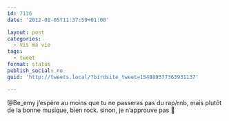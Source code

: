 ```yaml
---
id: 7136
date: '2012-01-05T11:37:59+01:00'

layout: post
categories:
  - Vis ma vie
tags:
  - tweet
format: status
publish_social: no
guid: 'http://tweets.local/?birdsite_tweet=154889377363931137'

---
```


@Be\_emy j’espère au moins que tu ne passeras pas du rap/rnb, mais plutôt de la bonne musique, bien rock. sinon, je n’approuve pas 🙂